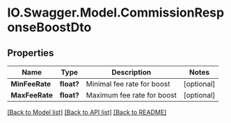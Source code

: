 # IO.Swagger.Model.CommissionResponseBoostDto
## Properties

Name | Type | Description | Notes
------------ | ------------- | ------------- | -------------
**MinFeeRate** | **float?** | Minimal fee rate for boost | [optional] 
**MaxFeeRate** | **float?** | Maximum fee rate for boost | [optional] 

[[Back to Model list]](../README.md#documentation-for-models) [[Back to API list]](../README.md#documentation-for-api-endpoints) [[Back to README]](../README.md)


